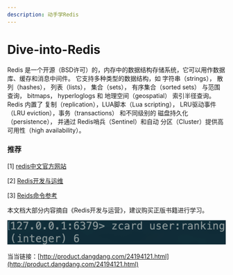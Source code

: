 ```yaml
---
description: 动手学Redis
---
```


# Dive-into-Redis

Redis 是一个开源（BSD许可）的，内存中的数据结构存储系统，它可以用作数据库、缓存和消息中间件。 它支持多种类型的数据结构，如 字符串（strings）， 散列（hashes）， 列表（lists）， 集合（sets）， 有序集合（sorted sets） 与范围查询， bitmaps， hyperloglogs 和 地理空间（geospatial） 索引半径查询。 Redis 内置了 复制（replication），LUA脚本（Lua scripting）， LRU驱动事件（LRU eviction），事务（transactions） 和不同级别的 磁盘持久化（persistence）， 并通过 Redis哨兵（Sentinel）和自动 分区（Cluster）提供高可用性（high availability）。

### 推荐

\[1\] [redis中文官方网站](http://www.redis.cn/)

\[2\] [Redis开发与运维](https://book.douban.com/subject/26971561/)

\[3\] [Reids命令参考](http://doc.redisfans.com/)

本文档大部分内容摘自《Redis开发与运营》，建议购买正版书籍进行学习。

![](.gitbook/assets/image%20%2880%29.png)

当当链接：[http://product.dangdang.com/24194121.html](http://product.dangdang.com/24194121.html)


